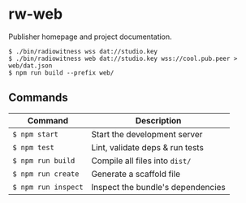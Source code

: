 # rw-web
Publisher homepage and project documentation.

```
$ ./bin/radiowitness wss dat://studio.key
$ ./bin/radiowitness web dat://studio.key wss://cool.pub.peer > web/dat.json
$ npm run build --prefix web/
```

## Commands
Command                | Description                                      |
-----------------------|--------------------------------------------------|
`$ npm start`          | Start the development server
`$ npm test`           | Lint, validate deps & run tests
`$ npm run build`      | Compile all files into `dist/`
`$ npm run create`     | Generate a scaffold file
`$ npm run inspect`    | Inspect the bundle's dependencies
